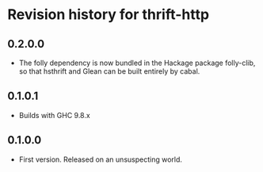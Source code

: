 # Revision history for thrift-http

## 0.2.0.0

* The folly dependency is now bundled in the Hackage package folly-clib,
  so that hsthrift and Glean can be built entirely by cabal.

## 0.1.0.1

* Builds with GHC 9.8.x

## 0.1.0.0

* First version. Released on an unsuspecting world.
